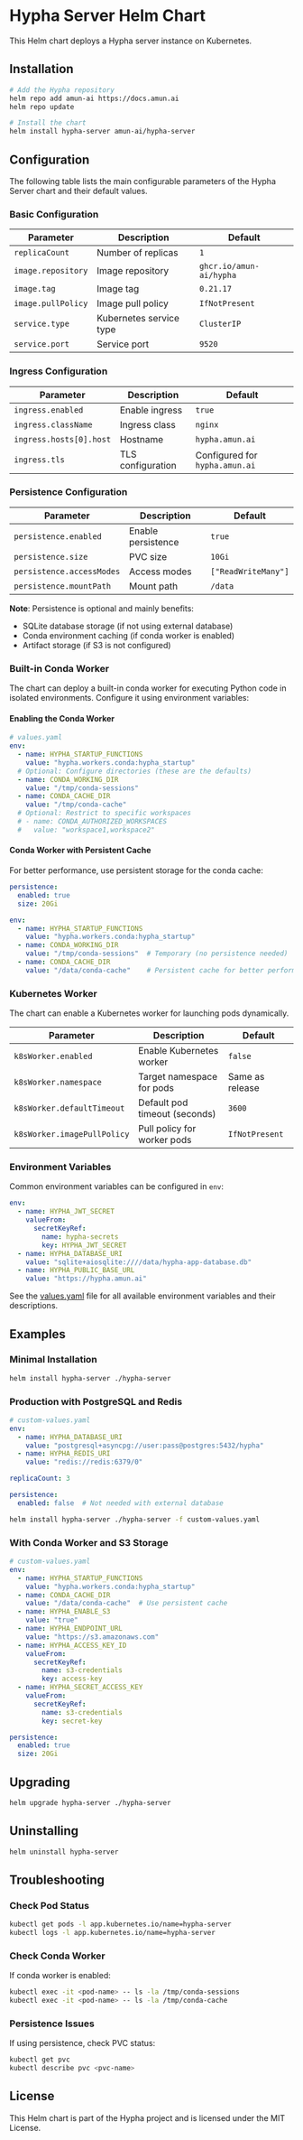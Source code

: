 # Hypha Server Helm Chart

This Helm chart deploys a Hypha server instance on Kubernetes.

## Installation

```bash
# Add the Hypha repository
helm repo add amun-ai https://docs.amun.ai
helm repo update

# Install the chart
helm install hypha-server amun-ai/hypha-server
```

## Configuration

The following table lists the main configurable parameters of the Hypha Server chart and their default values.

### Basic Configuration

| Parameter | Description | Default |
|-----------|-------------|---------|
| `replicaCount` | Number of replicas | `1` |
| `image.repository` | Image repository | `ghcr.io/amun-ai/hypha` |
| `image.tag` | Image tag | `0.21.17` |
| `image.pullPolicy` | Image pull policy | `IfNotPresent` |
| `service.type` | Kubernetes service type | `ClusterIP` |
| `service.port` | Service port | `9520` |

### Ingress Configuration

| Parameter | Description | Default |
|-----------|-------------|---------|
| `ingress.enabled` | Enable ingress | `true` |
| `ingress.className` | Ingress class | `nginx` |
| `ingress.hosts[0].host` | Hostname | `hypha.amun.ai` |
| `ingress.tls` | TLS configuration | Configured for `hypha.amun.ai` |

### Persistence Configuration

| Parameter | Description | Default |
|-----------|-------------|---------|
| `persistence.enabled` | Enable persistence | `true` |
| `persistence.size` | PVC size | `10Gi` |
| `persistence.accessModes` | Access modes | `["ReadWriteMany"]` |
| `persistence.mountPath` | Mount path | `/data` |

**Note**: Persistence is optional and mainly benefits:
- SQLite database storage (if not using external database)
- Conda environment caching (if conda worker is enabled)
- Artifact storage (if S3 is not configured)

### Built-in Conda Worker

The chart can deploy a built-in conda worker for executing Python code in isolated environments. Configure it using environment variables:

#### Enabling the Conda Worker

```yaml
# values.yaml
env:
  - name: HYPHA_STARTUP_FUNCTIONS
    value: "hypha.workers.conda:hypha_startup"
  # Optional: Configure directories (these are the defaults)
  - name: CONDA_WORKING_DIR
    value: "/tmp/conda-sessions"
  - name: CONDA_CACHE_DIR
    value: "/tmp/conda-cache"
  # Optional: Restrict to specific workspaces
  # - name: CONDA_AUTHORIZED_WORKSPACES
  #   value: "workspace1,workspace2"
```

#### Conda Worker with Persistent Cache

For better performance, use persistent storage for the conda cache:

```yaml
persistence:
  enabled: true
  size: 20Gi

env:
  - name: HYPHA_STARTUP_FUNCTIONS
    value: "hypha.workers.conda:hypha_startup"
  - name: CONDA_WORKING_DIR
    value: "/tmp/conda-sessions"  # Temporary (no persistence needed)
  - name: CONDA_CACHE_DIR
    value: "/data/conda-cache"    # Persistent cache for better performance
```

### Kubernetes Worker

The chart can enable a Kubernetes worker for launching pods dynamically.

| Parameter | Description | Default |
|-----------|-------------|---------|
| `k8sWorker.enabled` | Enable Kubernetes worker | `false` |
| `k8sWorker.namespace` | Target namespace for pods | Same as release |
| `k8sWorker.defaultTimeout` | Default pod timeout (seconds) | `3600` |
| `k8sWorker.imagePullPolicy` | Pull policy for worker pods | `IfNotPresent` |

### Environment Variables

Common environment variables can be configured in `env`:

```yaml
env:
  - name: HYPHA_JWT_SECRET
    valueFrom:
      secretKeyRef:
        name: hypha-secrets
        key: HYPHA_JWT_SECRET
  - name: HYPHA_DATABASE_URI
    value: "sqlite+aiosqlite:////data/hypha-app-database.db"
  - name: HYPHA_PUBLIC_BASE_URL
    value: "https://hypha.amun.ai"
```

See the [values.yaml](values.yaml) file for all available environment variables and their descriptions.

## Examples

### Minimal Installation

```bash
helm install hypha-server ./hypha-server
```

### Production with PostgreSQL and Redis

```yaml
# custom-values.yaml
env:
  - name: HYPHA_DATABASE_URI
    value: "postgresql+asyncpg://user:pass@postgres:5432/hypha"
  - name: HYPHA_REDIS_URI
    value: "redis://redis:6379/0"

replicaCount: 3

persistence:
  enabled: false  # Not needed with external database
```

```bash
helm install hypha-server ./hypha-server -f custom-values.yaml
```

### With Conda Worker and S3 Storage

```yaml
# custom-values.yaml
env:
  - name: HYPHA_STARTUP_FUNCTIONS
    value: "hypha.workers.conda:hypha_startup"
  - name: CONDA_CACHE_DIR
    value: "/data/conda-cache"  # Use persistent cache
  - name: HYPHA_ENABLE_S3
    value: "true"
  - name: HYPHA_ENDPOINT_URL
    value: "https://s3.amazonaws.com"
  - name: HYPHA_ACCESS_KEY_ID
    valueFrom:
      secretKeyRef:
        name: s3-credentials
        key: access-key
  - name: HYPHA_SECRET_ACCESS_KEY
    valueFrom:
      secretKeyRef:
        name: s3-credentials
        key: secret-key

persistence:
  enabled: true
  size: 20Gi
```

## Upgrading

```bash
helm upgrade hypha-server ./hypha-server
```

## Uninstalling

```bash
helm uninstall hypha-server
```

## Troubleshooting

### Check Pod Status
```bash
kubectl get pods -l app.kubernetes.io/name=hypha-server
kubectl logs -l app.kubernetes.io/name=hypha-server
```

### Check Conda Worker
If conda worker is enabled:
```bash
kubectl exec -it <pod-name> -- ls -la /tmp/conda-sessions
kubectl exec -it <pod-name> -- ls -la /tmp/conda-cache
```

### Persistence Issues
If using persistence, check PVC status:
```bash
kubectl get pvc
kubectl describe pvc <pvc-name>
```

## License

This Helm chart is part of the Hypha project and is licensed under the MIT License.